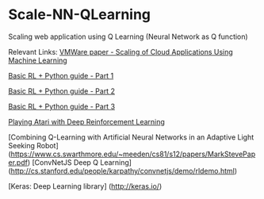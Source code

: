 # Scale-NN-QLearning
Scaling web application using Q Learning  (Neural Network as Q function)

Relevant Links:
[VMWare paper - Scaling of Cloud Applications Using Machine Learning](https://labs.vmware.com/vmtj/scaling-of-cloud-applications-using-machine-learning)

[Basic RL + Python guide - Part 1](http://outlace.com/Reinforcement-Learning-Part-1/)

[Basic RL + Python guide - Part 2](http://outlace.com/Reinforcement-Learning-Part-2/)

[Basic RL + Python guide - Part 3](http://outlace.com/Reinforcement-Learning-Part-3/)

[Playing Atari with Deep Reinforcement Learning](http://arxiv.org/pdf/1312.5602v1.pdf)

[Combining Q-Learning with Artificial Neural Networks in an Adaptive Light Seeking Robot] (https://www.cs.swarthmore.edu/~meeden/cs81/s12/papers/MarkStevePaper.pdf)
[ConvNetJS Deep Q Learning] (http://cs.stanford.edu/people/karpathy/convnetjs/demo/rldemo.html)

[Keras: Deep Learning library] (http://keras.io/)


